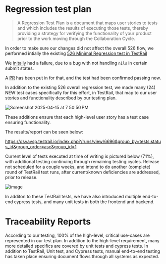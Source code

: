 # Regression test plan

> A Regression Test Plan is a document that maps user stories to tests and which includes the results of executing those tests, thereby providing a strategy for verifying the functionality of your product prior to the work moving through the Collaboration Cycle.

In order to make sure our changes did not affect the overall 526 flow, we performed intially the existing [526 Minimal Regression test in TestRail](https://dsvavsp.testrail.io/index.php?/cases/view/37806)

We [initally](https://dsvavsp.testrail.io/index.php?/runs/view/6695&group_by=cases:section_id&group_order=asc) had a failure, due to a bug with not handling `nils` in certain submit states. 

A [PR](https://github.com/department-of-veterans-affairs/vets-api/pull/21727/files) has been put in for that, and the test had been confirmed passing now.


In addition to the existing 526 overall regression test, we made many (24) NEW test cases specifically for this effort, in TestRail, that map to our user stories and functionality described by our testing plan. 

![Screenshot 2025-04-15 at 7 50 50 PM](https://github.com/user-attachments/assets/8c1c7ea2-21ff-4a2e-b9b0-f76c5311b7db)


These additions ensure that each high-level user story has a test case ensuring functionality. 

The results/report can be seen below: 

https://dsvavsp.testrail.io/index.php?/runs/view/6696&group_by=tests:status_id&group_order=asc&group_id=1

Current level of tests executed at time of writing is pictured below (71%), with additional testing continuing through remaining testing cycles. Release not scheduled for a couple weeks, and intend to do another (complete) round of TestRail test runs, after current/known deficiencies are addressed, prior to release. 

![image](https://github.com/user-attachments/assets/da8aa0fb-03f4-46a2-b819-d529ebbd1ffe)



In additon to these TestRail tests, we have also introduced multiple end-to-end cypress tests, and many unit tests in both the frontend and backend.


# Traceability Reports

According to our testing, 100% of the high-level, critical use-cases are represented in our test plan. In addition to the high-level requirement, many more detailed specifics are covered by unit tests and cypress tests. In addition to TestRail, Unit test, and Cypress tests, manual end-to-end testing has taken place ensuring document flows through all systems as expected. 
